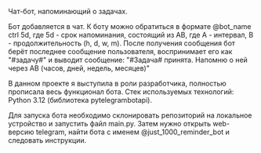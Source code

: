 Чат-бот, напоминающий о задачах.

Бот добавляется в чат. К боту можно обратиться в формате @bot_name ctrl 5d, где 5d - срок напоминания, состоящий из АВ, где А - интервал, В - продолжительность (h, d, w, m). 
После получения сообщения бот берёт последнее сообщение пользователя, воспринимает его как "#задачу#" и выводит сообщение:
"#Задача# принята. Напомню о ней через АВ (часов, дней, недель, месяцев)"

В данном проекте я выступила в роли разработчика, полностью прописала весь функционал бота.
Стек используемых технологий: Python 3.12 (библиотека pytelegrambotapi).

Для запуска бота необходимо склонировать репозиторий на локальное устройство и запустить файл main.py.
Затем нужно открыть web-версию telegram, найти бота с именем @just_1000_reminder_bot и следовать инструкции.
